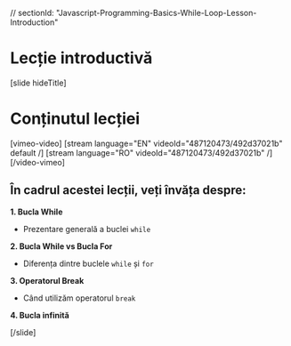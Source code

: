 // sectionId: "Javascript-Programming-Basics-While-Loop-Lesson-Introduction"

# Lecție introductivă

[slide hideTitle]

# Conținutul lecției

[vimeo-video]
[stream language="EN" videoId="487120473/492d37021b" default /]
[stream language="RO" videoId="487120473/492d37021b"  /]
[/video-vimeo]


## În cadrul acestei lecții, veți învăța despre:

**1. Bucla While**
- Prezentare generală a buclei `while` 

**2. Bucla While vs Bucla For**
- Diferența dintre buclele `while` și `for`

**3. Operatorul Break**
- Când utilizăm operatorul `break` 

**4. Bucla infinită**


[/slide]
